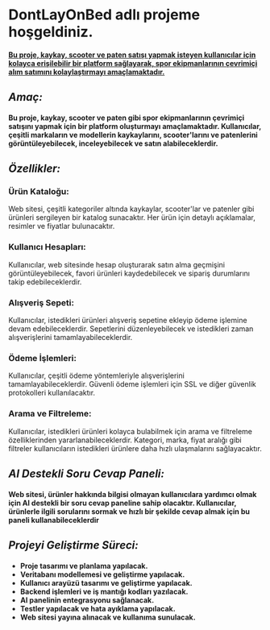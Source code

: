 <h1><b>DontLayOnBed</b> adlı projeme hoşgeldiniz.</h1>

<h4><u>Bu proje, kaykay, scooter ve paten satışı yapmak isteyen kullanıcılar için kolayca erişilebilir bir platform sağlayarak, spor ekipmanlarının çevrimiçi alım satımını kolaylaştırmayı amaçlamaktadır.</u></h4>

<h2><i>Amaç:</i></h2>
  <h4>Bu proje, kaykay, scooter ve paten gibi spor ekipmanlarının çevrimiçi satışını yapmak için bir platform oluşturmayı amaçlamaktadır. Kullanıcılar, çeşitli markaların ve modellerin kaykaylarını, scooter'larını ve patenlerini görüntüleyebilecek, inceleyebilecek ve satın alabileceklerdir.</h4>

<h2><i>Özellikler:</i></h2>
  <h3>Ürün Kataloğu:</h3> 
  Web sitesi, çeşitli kategoriler altında kaykaylar, scooter'lar ve patenler gibi ürünleri sergileyen bir katalog sunacaktır. Her ürün için detaylı açıklamalar, resimler ve fiyatlar bulunacaktır.

<h3>Kullanıcı Hesapları:</h3>
   Kullanıcılar, web sitesinde hesap oluşturarak satın alma geçmişini görüntüleyebilecek, favori ürünleri kaydedebilecek ve sipariş durumlarını takip edebileceklerdir.

<h3>Alışveriş Sepeti:</h3>
   Kullanıcılar, istedikleri ürünleri alışveriş sepetine ekleyip ödeme işlemine devam edebileceklerdir. Sepetlerini düzenleyebilecek ve istedikleri zaman alışverişlerini tamamlayabileceklerdir.

<h3>Ödeme İşlemleri:</h3>
   Kullanıcılar, çeşitli ödeme yöntemleriyle alışverişlerini tamamlayabileceklerdir. Güvenli ödeme işlemleri için SSL ve diğer güvenlik protokolleri kullanılacaktır.

<h3>Arama ve Filtreleme:</h3>
   Kullanıcılar, istedikleri ürünleri kolayca bulabilmek için arama ve filtreleme özelliklerinden yararlanabileceklerdir. Kategori, marka, fiyat aralığı gibi filtreler kullanıcıların istedikleri ürünlere daha hızlı ulaşmalarını sağlayacaktır.

<i><h2><strong>AI Destekli Soru Cevap Paneli:</strong></h2></i>
  <h4>Web sitesi, ürünler hakkında bilgisi olmayan kullanıcılara yardımcı olmak için AI destekli bir soru cevap paneline sahip olacaktır. Kullanıcılar, ürünlerle ilgili sorularını sormak ve hızlı bir şekilde cevap almak için bu paneli kullanabileceklerdir</h4>

<i><h2>Projeyi Geliştirme Süreci:</h2></i>
 <h4><ul>
  <li>Proje tasarımı ve planlama yapılacak.</li>
  <li>Veritabanı modellemesi ve geliştirme yapılacak.</li>
  <li>Kullanıcı arayüzü tasarımı ve geliştirme yapılacak.</li>
  <li>Backend işlemleri ve iş mantığı kodları yazılacak.</li>
  <li>AI panelinin entegrasyonu sağlanacak.</li>
  <li>Testler yapılacak ve hata ayıklama yapılacak.</li>
  <li>Web sitesi yayına alınacak ve kullanıma sunulacak.</h4></ul>



